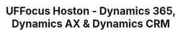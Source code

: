---
state: TX
region: Houston
title: UFFocus Hoston - Dynamics 365, Dynamics AX & Dynamics CRM
event_url: https://www.ugfocus.com/focus/locations/houston
start_date: 2019-03-11
end_date: 2019-03-12
cost: $900 - $1100
topics: [ cloud, dynamics ]
---